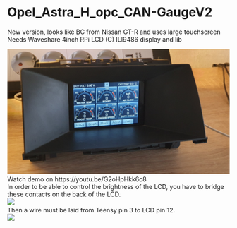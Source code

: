 # Opel_Astra_H_opc_CAN-GaugeV2
New version, looks like BC from Nissan GT-R and uses large touchscreen
Needs Waveshare 4inch RPi LCD (C) ILI9486 display and lib

<img src="20210131_104038.jpg">
<br>
Watch demo on https://youtu.be/G2oHpHkk6c8
<br>
In order to be able to control the brightness of the LCD, you have to bridge these contacts on the back of the LCD.<br>
<img src="https://www.waveshare.com/w/upload/1/17/3.5inch-RPi-LCD-C-Manual-01.jpg"><br>
Then a wire must be laid from Teensy pin 3 to LCD pin 12.<br>
<img src="http://www.lcdwiki.com/images/thumb/8/8c/MPI3201-RPi-901.jpg/450px-MPI3201-RPi-901.jpg">
